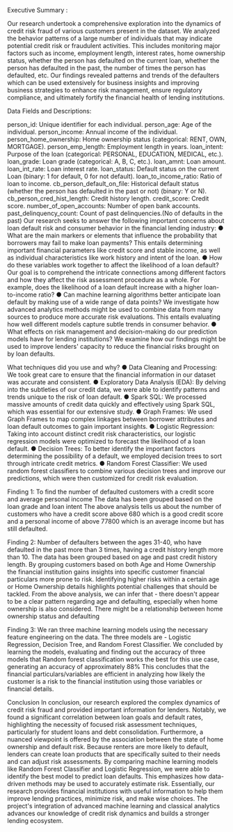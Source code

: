 Executive Summary :

Our research undertook a comprehensive exploration into the dynamics of credit risk fraud of various customers present in the dataset. We analyzed the behavior patterns of a large number of individuals that may indicate potential credit risk or fraudulent activities. This includes monitoring major factors such as income, employment length, interest rates, home ownership status, whether the person has defaulted on the current loan, whether the person has defaulted in the past, the number of times the person has defaulted, etc. Our findings revealed patterns and trends of the defaulters which can be used extensively for business insights and improving business strategies to enhance risk management, ensure regulatory compliance, and ultimately fortify the financial health of lending institutions.

Data Fields and Descriptions:

person_id: Unique identifier for each individual.
person_age: Age of the individual.
person_income: Annual income of the individual.
person_home_ownership: Home ownership status (categorical: RENT, OWN, MORTGAGE).
person_emp_length: Employment length in years.
loan_intent: Purpose of the loan (categorical: PERSONAL, EDUCATION, MEDICAL, etc.).
loan_grade: Loan grade (categorical: A, B, C, etc.).
loan_amnt: Loan amount.
loan_int_rate: Loan interest rate.
loan_status: Default status on the current Loan (binary: 1 for default, 0 for not default).
loan_to_income_ratio: Ratio of loan to income.
cb_person_default_on_file: Historical default status (whether the person has defaulted in the past or not) (binary: Y or N).
cb_person_cred_hist_length: Credit history length.
credit_score: Credit score.
number_of_open_accounts: Number of open bank accounts.
past_delinquency_count: Count of past delinquencies.(No of defaults in the past)
Our research seeks to answer the following important concerns about loan default risk and consumer behavior in the financial lending industry: ● What are the main markers or elements that influence the probability that borrowers may fail to make loan payments? This entails determining important financial parameters like credit score and stable income, as well as individual characteristics like work history and intent of the loan. ● How do these variables work together to affect the likelihood of a loan default? Our goal is to comprehend the intricate connections among different factors and how they affect the risk assessment procedure as a whole. For example, does the likelihood of a loan default increase with a higher loan-to-income ratio? ● Can machine learning algorithms better anticipate loan default by making use of a wide range of data points? We investigate how advanced analytics methods might be used to combine data from many sources to produce more accurate risk evaluations. This entails evaluating how well different models capture subtle trends in consumer behavior. ● What effects on risk management and decision-making do our prediction models have for lending institutions? We examine how our findings might be used to improve lenders' capacity to reduce the financial risks brought on by loan defaults.

What techniques did you use and why? ● Data Cleaning and Processing: We took great care to ensure that the financial information in our dataset was accurate and consistent. ● Exploratory Data Analysis (EDA): By delving into the subtleties of our credit data, we were able to identify patterns and trends unique to the risk of loan default. ● Spark SQL: We processed massive amounts of credit data quickly and effectively using Spark SQL, which was essential for our extensive study. ● Graph Frames: We used Graph Frames to map complex linkages between borrower attributes and loan default outcomes to gain important insights. ● Logistic Regression: Taking into account distinct credit risk characteristics, our logistic regression models were optimized to forecast the likelihood of a loan default. ● Decision Trees: To better identify the important factors determining the possibility of a default, we employed decision trees to sort through intricate credit metrics. ● Random Forest Classifier: We used random forest classifiers to combine various decision trees and improve our predictions, which were then customized for credit risk evaluation.

Finding 1: To find the number of defaulted customers with a credit score and average personal income The data has been grouped based on the loan grade and loan intent The above analysis tells us about the number of customers who have a credit score above 680 which is a good credit score and a personal income of above 77800 which is an average income but has still defaulted.

Finding 2: Number of defaulters between the ages 31-40, who have defaulted in the past more than 3 times, having a credit history length more than 10. The data has been grouped based on age and past credit history length. By grouping customers based on both Age and Home Ownership the financial institution gains insights into specific customer financial particulars more prone to risk. Identifying higher risks within a certain age or Home Ownership details highlights potential challenges that should be tackled. From the above analysis, we can infer that - there doesn't appear to be a clear pattern regarding age and defaulting, especially when home ownership is also considered. There might be a relationship between home ownership status and defaulting

Finding 3: We ran three machine learning models using the necessary feature engineering on the data. The three models are - Logistic Regression, Decision Tree, and Random Forest Classifier. We concluded by learning the models, evaluating and finding out the accuracy of three models that Random forest classification works the best for this use case, generating an accuracy of approximately 88% This concludes that the financial particulars/variables are efficient in analyzing how likely the customer is a risk to the financial institution using those variables or financial details.

Conclusion In conclusion, our research explored the complex dynamics of credit risk fraud and provided important information for lenders. Notably, we found a significant correlation between loan goals and default rates, highlighting the necessity of focused risk assessment techniques, particularly for student loans and debt consolidation. Furthermore, a nuanced viewpoint is offered by the association between the state of home ownership and default risk. Because renters are more likely to default, lenders can create loan products that are specifically suited to their needs and can adjust risk assessments. By comparing machine learning models like Random Forest Classifier and Logistic Regression, we were able to identify the best model to predict loan defaults. This emphasizes how data-driven methods may be used to accurately estimate risk. Essentially, our research provides financial institutions with useful information to help them improve lending practices, minimize risk, and make wise choices. The project's integration of advanced machine learning and classical analytics advances our knowledge of credit risk dynamics and builds a stronger lending ecosystem.
